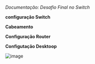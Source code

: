 *Documentação: Desafio Final no Switch*

**configuração Switch**

**Cabeamento**

**Configuração Router**

 **Configutação Desktoop**

![image](https://github.com/gabrielxla/senac-tat/assets/159468890/8f584050-a72b-46d2-beee-fe50528e4b06)
